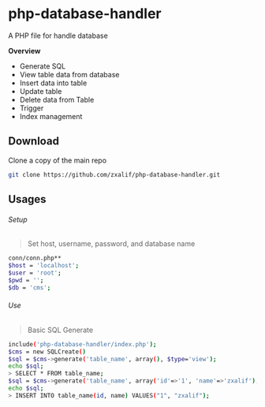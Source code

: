 # php-database-handler
A PHP file for handle database

**Overview**
- Generate SQL
- View table data from database
- Insert data into table
- Update table
- Delete data from Table
- Trigger
- Index management

Download
---------
Clone a copy of the main repo
```bash
git clone https://github.com/zxalif/php-database-handler.git
```

Usages
-------
###### Setup

> Set host, username, password, and database name
```bash
conn/conn.php**
$host = 'localhost';
$user = 'root';
$pwd = '';
$db = 'cms';
```

###### Use
> Basic SQL Generate
```bash
include('php-database-handler/index.php');
$cms = new SQLCreate()
$sql = $cms->generate('table_name', array(), $type='view');
echo $sql;
> SELECT * FROM table_name;
$sql = $cms->generate('table_name', array('id'=>'1', 'name'=>'zxalif'), $type='insert');
echo $sql;
> INSERT INTO table_name(id, name) VALUES("1", "zxalif");
```